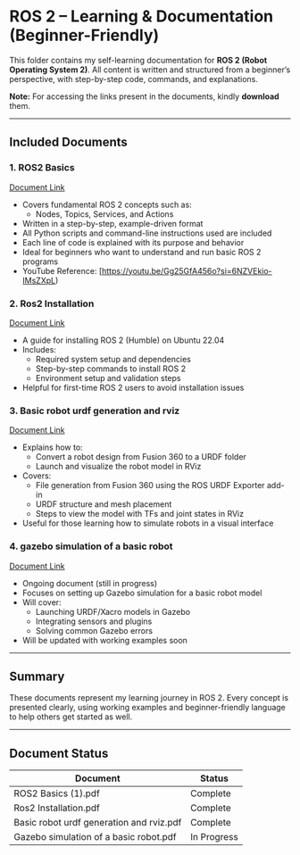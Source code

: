 # ROS 2 – Learning & Documentation (Beginner-Friendly)

This folder contains my self-learning documentation for **ROS 2 (Robot Operating System 2)**. All content is written and structured from a beginner’s perspective, with step-by-step code, commands, and explanations. 

**Note:** For accessing the links present in the documents, kindly **download** them.

---

## Included Documents

### 1. ROS2 Basics 
[Document Link](https://github.com/Sriabirami-S/Skills-and-Projects/blob/main/ROS1-ROS2-Robotics/ROS2/ROS2%20Basics%20Documentation.pdf)

- Covers fundamental ROS 2 concepts such as:
  - Nodes, Topics, Services, and Actions
- Written in a step-by-step, example-driven format
- All Python scripts and command-line instructions used are included
- Each line of code is explained with its purpose and behavior
- Ideal for beginners who want to understand and run basic ROS 2 programs
- YouTube Reference: [https://youtu.be/Gg25GfA456o?si=6NZVEkio-IMsZXpL)

### 2. Ros2 Installation
[Document Link](https://github.com/Sriabirami-S/Skills-and-Projects/blob/main/ROS1-ROS2-Robotics/ROS2/Ros2%20Installation.pdf)

- A guide for installing ROS 2 (Humble) on Ubuntu 22.04
- Includes:
  - Required system setup and dependencies
  - Step-by-step commands to install ROS 2
  - Environment setup and validation steps
- Helpful for first-time ROS 2 users to avoid installation issues

### 3. Basic robot urdf generation and rviz
[Document Link](https://github.com/Sriabirami-S/Skills-and-Projects/blob/main/ROS1-ROS2-Robotics/ROS2/Basic%20robot%20urfd%20generation%20and%20rviz%20.pdf)

- Explains how to:
  - Convert a robot design from Fusion 360 to a URDF folder
  - Launch and visualize the robot model in RViz
- Covers:
  - File generation from Fusion 360 using the ROS URDF Exporter add-in
  - URDF structure and mesh placement
  - Steps to view the model with TFs and joint states in RViz
- Useful for those learning how to simulate robots in a visual interface

### 4. gazebo simulation of a basic robot
[Document Link](https://github.com/Sriabirami-S/Skills-and-Projects/blob/main/ROS1-ROS2-Robotics/ROS2/gazebo%20simulation%20of%20a%20basic%20robot%20.pdf)

- Ongoing document (still in progress)
- Focuses on setting up Gazebo simulation for a basic robot model
- Will cover:
  - Launching URDF/Xacro models in Gazebo
  - Integrating sensors and plugins
  - Solving common Gazebo errors
- Will be updated with working examples soon

---

## Summary

These documents represent my learning journey in ROS 2. Every concept is presented clearly, using working examples and beginner-friendly language to help others get started as well.

---

## Document Status

| Document                                  | Status        |
|-------------------------------------------|---------------|
| ROS2 Basics (1).pdf                       | Complete      |
| Ros2 Installation.pdf                     | Complete      |
| Basic robot urdf generation and rviz.pdf  | Complete      |
| Gazebo simulation of a basic robot.pdf    | In Progress   |


